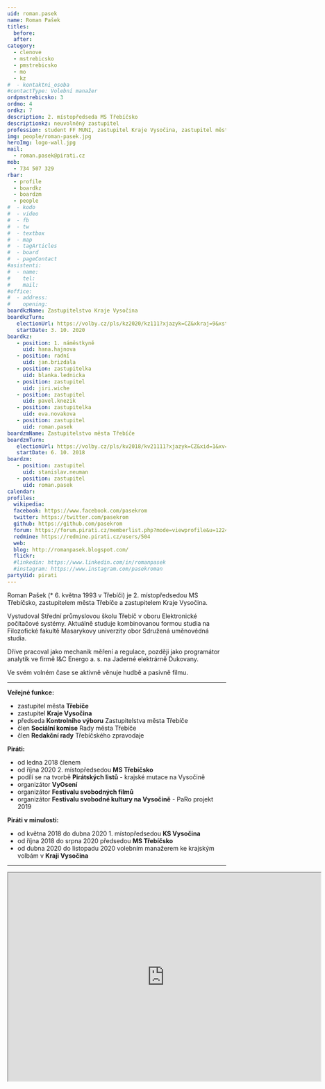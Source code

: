 ```yaml
---
uid: roman.pasek
name: Roman Pašek
titles:
  before:
  after:
category:
  - clenove
  - mstrebicsko
  - pmstrebicsko
  - mo
  - kz
#  - kontaktni_osoba
#contactType: Volební manažer
ordpmstrebicsko: 3
ordmo: 4
ordkz: 7
description: 2. místopředseda MS Třebíčsko
descriptionkz: neuvolněný zastupitel
profession: student FF MUNI, zastupitel Kraje Vysočina, zastupitel města Třebíče
img: people/roman-pasek.jpg
heroImg: logo-wall.jpg
mail:
  - roman.pasek@pirati.cz
mob:
  - 734 507 329
rbar:
  - profile
  - boardkz
  - boardzm
  - people
#  - kodo
#  - video
#  - fb
#  - tw
#  - textbox
#  - map
#  - tagArticles
#  - board
#  - pageContact
#asistenti:
#  - name:
#    tel:
#    mail:
#office:
#  - address:
#    opening:
boardkzName: Zastupitelstvo Kraje Vysočina
boardkzTurn:
   electionUrl: https://volby.cz/pls/kz2020/kz111?xjazyk=CZ&xkraj=9&xstrana=0&xv=2&xt=3
   startDate: 3. 10. 2020
boardkz:
   - position: 1. náměstkyně
     uid: hana.hajnova
   - position: radní
     uid: jan.brizdala
   - position: zastupitelka
     uid: blanka.lednicka
   - position: zastupitel
     uid: jiri.wiche
   - position: zastupitel
     uid: pavel.knezik
   - position: zastupitelka
     uid: eva.novakova
   - position: zastupitel
     uid: roman.pasek
boardzmName: Zastupitelstvo města Třebíče
boardzmTurn:
   electionUrl: https://volby.cz/pls/kv2018/kv21111?xjazyk=CZ&xid=1&xv=23&xdz=2&xnumnuts=6104&xobec=590266&xstrana=0&xstat=0&xodkaz=1
   startDate: 6. 10. 2018
boardzm:
   - position: zastupitel
     uid: stanislav.neuman
   - position: zastupitel
     uid: roman.pasek
calendar:
profiles:
  wikipedia:
  facebook: https://www.facebook.com/pasekrom
  twitter: https://twitter.com/pasekrom
  github: https://github.com/pasekrom
  forum: https://forum.pirati.cz/memberlist.php?mode=viewprofile&u=12247
  redmine: https://redmine.pirati.cz/users/504
  web:
  blog: http://romanpasek.blogspot.com/
  flickr:
  #linkedin: https://www.linkedin.com/in/romanpasek
  #instagram: https://www.instagram.com/pasekroman  
partyUid: pirati
---
```


Roman Pašek (* 6. května 1993 v Třebíči) je 2. místopředsedou MS Třebíčsko, zastupitelem města Třebíče a zastupitelem Kraje Vysočina.

Vystudoval Střední průmyslovou školu Třebíč v oboru Elektronické počítačové systémy. Aktuálně studuje kombinovanou formou studia na Filozofické fakultě Masarykovy univerzity obor Sdružená uměnovédná studia.

Dříve pracoval jako mechanik měření a regulace, později jako programátor analytik ve firmě I&C Energo a. s. na Jaderné elektrárně Dukovany.

Ve svém volném čase se aktivně věnuje hudbě a pasivně filmu.

---
**Veřejné funkce:**
* zastupitel města **Třebíče**
* zastupitel **Kraje Vysočina**
* předseda **Kontrolního výboru** Zastupitelstva města Třebíče
* člen **Sociální komise** Rady města Třebíče
* člen **Redakční rady** Třebíčského zpravodaje

**Piráti:**
* od ledna 2018 členem
* od října 2020 2. místopředsedou **MS Třebíčsko**
* podílí se na tvorbě **Pirátských listů** - krajské mutace na Vysočině
* organizátor **VyOsení**
* organizátor **Festivalu svobodných filmů**
* organizátor **Festivalu svobodné kultury na Vysočině** - PaRo projekt 2019

**Piráti v minulosti:**
* od května 2018 do dubna 2020 1. místopředsedou **KS Vysočina**
* od října 2018 do srpna 2020 předsedou **MS Třebíčsko**
* od dubna 2020 do listopadu 2020 volebním manažerem ke krajským volbám v **Kraji Vysočina**

---

<iframe width="720" height="480" src="https://mrak.pirati.cz/apps/calendar/embed/YnGTkzY6LKG7Yanq"></iframe>
